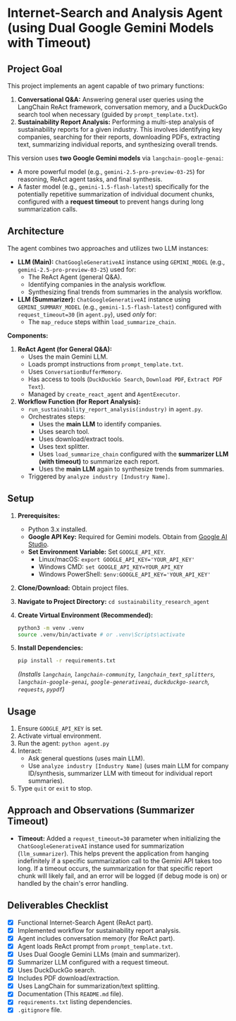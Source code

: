 # Internet-Search and Analysis Agent (using Dual Google Gemini Models with Timeout)

## Project Goal

This project implements an agent capable of two primary functions:

1.  **Conversational Q&A:** Answering general user queries using the LangChain ReAct framework, conversation memory, and a DuckDuckGo search tool when necessary (guided by `prompt_template.txt`).
2.  **Sustainability Report Analysis:** Performing a multi-step analysis of sustainability reports for a given industry. This involves identifying key companies, searching for their reports, downloading PDFs, extracting text, summarizing individual reports, and synthesizing overall trends.

This version uses **two Google Gemini models** via `langchain-google-genai`:
*   A more powerful model (e.g., `gemini-2.5-pro-preview-03-25`) for reasoning, ReAct agent tasks, and final synthesis.
*   A faster model (e.g., `gemini-1.5-flash-latest`) specifically for the potentially repetitive summarization of individual document chunks, configured with a **request timeout** to prevent hangs during long summarization calls.

## Architecture

The agent combines two approaches and utilizes two LLM instances:

*   **LLM (Main):** `ChatGoogleGenerativeAI` instance using `GEMINI_MODEL` (e.g., `gemini-2.5-pro-preview-03-25`) used for:
    *   The ReAct Agent (general Q&A).
    *   Identifying companies in the analysis workflow.
    *   Synthesizing final trends from summaries in the analysis workflow.
*   **LLM (Summarizer):** `ChatGoogleGenerativeAI` instance using `GEMINI_SUMMARY_MODEL` (e.g., `gemini-1.5-flash-latest`) configured with `request_timeout=30` (in `agent.py`), used *only* for:
    *   The `map_reduce` steps within `load_summarize_chain`.

**Components:**
1.  **ReAct Agent (for General Q&A):**
    *   Uses the main Gemini LLM.
    *   Loads prompt instructions from `prompt_template.txt`.
    *   Uses `ConversationBufferMemory`.
    *   Has access to tools (`DuckDuckGo Search`, `Download PDF`, `Extract PDF Text`).
    *   Managed by `create_react_agent` and `AgentExecutor`.
2.  **Workflow Function (for Report Analysis):**
    *   `run_sustainability_report_analysis(industry)` in `agent.py`.
    *   Orchestrates steps:
        *   Uses the **main LLM** to identify companies.
        *   Uses search tool.
        *   Uses download/extract tools.
        *   Uses text splitter.
        *   Uses `load_summarize_chain` configured with the **summarizer LLM (with timeout)** to summarize each report.
        *   Uses the **main LLM** again to synthesize trends from summaries.
    *   Triggered by `analyze industry [Industry Name]`.

## Setup

1.  **Prerequisites:**
    *   Python 3.x installed.
    *   **Google API Key:** Required for Gemini models. Obtain from [Google AI Studio](https://aistudio.google.com/app/apikey).
    *   **Set Environment Variable:** Set `GOOGLE_API_KEY`.
        *   Linux/macOS: `export GOOGLE_API_KEY='YOUR_API_KEY'`
        *   Windows CMD: `set GOOGLE_API_KEY=YOUR_API_KEY`
        *   Windows PowerShell: `$env:GOOGLE_API_KEY='YOUR_API_KEY'`

2.  **Clone/Download:** Obtain project files.

3.  **Navigate to Project Directory:** `cd sustainability_research_agent`

4.  **Create Virtual Environment (Recommended):**
    ```bash
    python3 -m venv .venv
    source .venv/bin/activate # or .venv\Scripts\activate
    ```

5.  **Install Dependencies:**
    ```bash
    pip install -r requirements.txt
    ```
    *(Installs `langchain`, `langchain-community`, `langchain_text_splitters`, `langchain-google-genai`, `google-generativeai`, `duckduckgo-search`, `requests`, `pypdf`)*

## Usage

1.  Ensure `GOOGLE_API_KEY` is set.
2.  Activate virtual environment.
3.  Run the agent: `python agent.py`
4.  Interact:
    *   Ask general questions (uses main LLM).
    *   Use `analyze industry [Industry Name]` (uses main LLM for company ID/synthesis, summarizer LLM with timeout for individual report summaries).
5.  Type `quit` or `exit` to stop.

## Approach and Observations (Summarizer Timeout)

*   **Timeout:** Added a `request_timeout=30` parameter when initializing the `ChatGoogleGenerativeAI` instance used for summarization (`llm_summarizer`). This helps prevent the application from hanging indefinitely if a specific summarization call to the Gemini API takes too long. If a timeout occurs, the summarization for that specific report chunk will likely fail, and an error will be logged (if debug mode is on) or handled by the chain's error handling.

## Deliverables Checklist

*   [x] Functional Internet-Search Agent (ReAct part).
*   [x] Implemented workflow for sustainability report analysis.
*   [x] Agent includes conversation memory (for ReAct part).
*   [x] Agent loads ReAct prompt from `prompt_template.txt`.
*   [x] Uses Dual Google Gemini LLMs (main and summarizer).
*   [x] Summarizer LLM configured with a request timeout.
*   [x] Uses DuckDuckGo search.
*   [x] Includes PDF download/extraction.
*   [x] Uses LangChain for summarization/text splitting.
*   [x] Documentation (This `README.md` file).
*   [x] `requirements.txt` listing dependencies.
*   [x] `.gitignore` file.